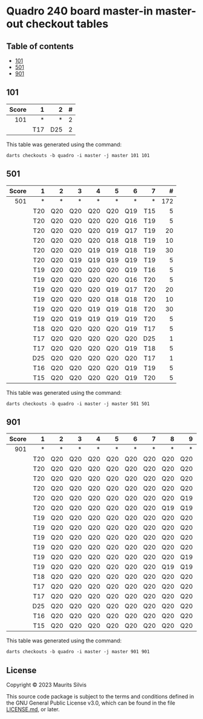 # Quadro 240 board master-in master-out checkout tables

## Table of contents

- [101](#101)
- [501](#501)
- [901](#901)

## 101

| Score |   1 |   2 | # |
|------:|----:|----:|--:|
|   101 |   * |   * | 2 |
|       | T17 | D25 | 2 |

This table was generated using the command:

```shell
darts checkouts -b quadro -i master -j master 101 101
```

## 501

| Score |   1 |   2 |   3 |   4 |   5 |   6 |   7 |   # |
|------:|----:|----:|----:|----:|----:|----:|----:|----:|
|   501 |   * |   * |   * |   * |   * |   * |   * | 172 |
|       | T20 | Q20 | Q20 | Q20 | Q20 | Q19 | T15 |   5 |
|       | T20 | Q20 | Q20 | Q20 | Q20 | Q16 | T19 |   5 |
|       | T20 | Q20 | Q20 | Q20 | Q19 | Q17 | T19 |  20 |
|       | T20 | Q20 | Q20 | Q20 | Q18 | Q18 | T19 |  10 |
|       | T20 | Q20 | Q20 | Q19 | Q19 | Q18 | T19 |  30 |
|       | T20 | Q20 | Q19 | Q19 | Q19 | Q19 | T19 |   5 |
|       | T19 | Q20 | Q20 | Q20 | Q20 | Q19 | T16 |   5 |
|       | T19 | Q20 | Q20 | Q20 | Q20 | Q16 | T20 |   5 |
|       | T19 | Q20 | Q20 | Q20 | Q19 | Q17 | T20 |  20 |
|       | T19 | Q20 | Q20 | Q20 | Q18 | Q18 | T20 |  10 |
|       | T19 | Q20 | Q20 | Q19 | Q19 | Q18 | T20 |  30 |
|       | T19 | Q20 | Q19 | Q19 | Q19 | Q19 | T20 |   5 |
|       | T18 | Q20 | Q20 | Q20 | Q20 | Q19 | T17 |   5 |
|       | T17 | Q20 | Q20 | Q20 | Q20 | Q20 | D25 |   1 |
|       | T17 | Q20 | Q20 | Q20 | Q20 | Q19 | T18 |   5 |
|       | D25 | Q20 | Q20 | Q20 | Q20 | Q20 | T17 |   1 |
|       | T16 | Q20 | Q20 | Q20 | Q20 | Q19 | T19 |   5 |
|       | T15 | Q20 | Q20 | Q20 | Q20 | Q19 | T20 |   5 |

This table was generated using the command:

```shell
darts checkouts -b quadro -i master -j master 501 501
```

## 901

| Score |   1 |   2 |   3 |   4 |   5 |   6 |   7 |   8 |   9 |  10 |  11 |  12 |    # |
|------:|----:|----:|----:|----:|----:|----:|----:|----:|----:|----:|----:|----:|-----:|
|   901 |   * |   * |   * |   * |   * |   * |   * |   * |   * |   * |   * |   * | 1492 |
|       | T20 | Q20 | Q20 | Q20 | Q20 | Q20 | Q20 | Q20 | Q20 | Q20 | Q19 | T15 |   10 |
|       | T20 | Q20 | Q20 | Q20 | Q20 | Q20 | Q20 | Q20 | Q20 | Q20 | Q16 | T19 |   10 |
|       | T20 | Q20 | Q20 | Q20 | Q20 | Q20 | Q20 | Q20 | Q20 | Q19 | Q17 | T19 |   90 |
|       | T20 | Q20 | Q20 | Q20 | Q20 | Q20 | Q20 | Q20 | Q20 | Q18 | Q18 | T19 |   45 |
|       | T20 | Q20 | Q20 | Q20 | Q20 | Q20 | Q20 | Q20 | Q19 | Q19 | Q18 | T19 |  360 |
|       | T20 | Q20 | Q20 | Q20 | Q20 | Q20 | Q20 | Q19 | Q19 | Q19 | Q19 | T19 |  210 |
|       | T19 | Q20 | Q20 | Q20 | Q20 | Q20 | Q20 | Q20 | Q20 | Q20 | Q19 | T16 |   10 |
|       | T19 | Q20 | Q20 | Q20 | Q20 | Q20 | Q20 | Q20 | Q20 | Q20 | Q16 | T20 |   10 |
|       | T19 | Q20 | Q20 | Q20 | Q20 | Q20 | Q20 | Q20 | Q20 | Q19 | Q17 | T20 |   90 |
|       | T19 | Q20 | Q20 | Q20 | Q20 | Q20 | Q20 | Q20 | Q20 | Q18 | Q18 | T20 |   45 |
|       | T19 | Q20 | Q20 | Q20 | Q20 | Q20 | Q20 | Q20 | Q19 | Q19 | Q18 | T20 |  360 |
|       | T19 | Q20 | Q20 | Q20 | Q20 | Q20 | Q20 | Q19 | Q19 | Q19 | Q19 | T20 |  210 |
|       | T18 | Q20 | Q20 | Q20 | Q20 | Q20 | Q20 | Q20 | Q20 | Q20 | Q19 | T17 |   10 |
|       | T17 | Q20 | Q20 | Q20 | Q20 | Q20 | Q20 | Q20 | Q20 | Q20 | Q20 | D25 |    1 |
|       | T17 | Q20 | Q20 | Q20 | Q20 | Q20 | Q20 | Q20 | Q20 | Q20 | Q19 | T18 |   10 |
|       | D25 | Q20 | Q20 | Q20 | Q20 | Q20 | Q20 | Q20 | Q20 | Q20 | Q20 | T17 |    1 |
|       | T16 | Q20 | Q20 | Q20 | Q20 | Q20 | Q20 | Q20 | Q20 | Q20 | Q19 | T19 |   10 |
|       | T15 | Q20 | Q20 | Q20 | Q20 | Q20 | Q20 | Q20 | Q20 | Q20 | Q19 | T20 |   10 |

This table was generated using the command:

```shell
darts checkouts -b quadro -i master -j master 901 901
```

## License

Copyright © 2023 Maurits Silvis

This source code package is subject to the terms and conditions defined in the GNU General Public License v3.0, which can be found in the file [LICENSE.md](../LICENSE.md), or later.
